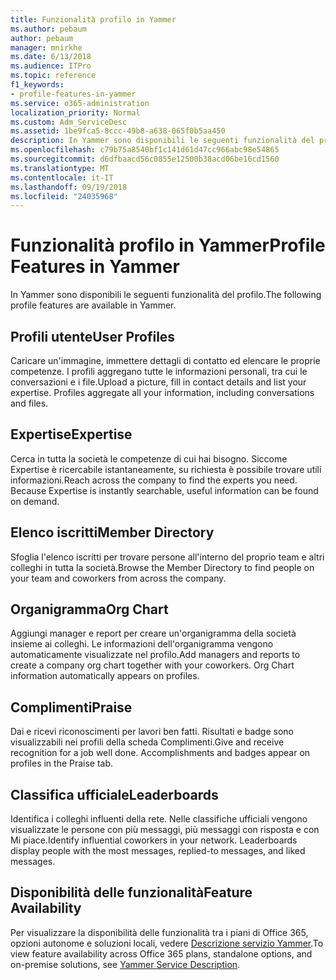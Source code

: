 ```yaml
---
title: Funzionalità profilo in Yammer
ms.author: pebaum
author: pebaum
manager: mnirkhe
ms.date: 6/13/2018
ms.audience: ITPro
ms.topic: reference
f1_keywords:
- profile-features-in-yammer
ms.service: o365-administration
localization_priority: Normal
ms.custom: Adm_ServiceDesc
ms.assetid: 1be9fca5-8ccc-49b8-a638-065f0b5aa450
description: In Yammer sono disponibili le seguenti funzionalità del profilo.
ms.openlocfilehash: c79b75a8540bf1c141d61d47cc966abc98e54865
ms.sourcegitcommit: d6dfbaacd56c0855e12500b38acd06be16cd1560
ms.translationtype: MT
ms.contentlocale: it-IT
ms.lasthandoff: 09/19/2018
ms.locfileid: "24035968"
---
```

# <a name="profile-features-in-yammer"></a><span data-ttu-id="ceef7-103">Funzionalità profilo in Yammer</span><span class="sxs-lookup"><span data-stu-id="ceef7-103">Profile Features in Yammer</span></span>

<span data-ttu-id="ceef7-104">In Yammer sono disponibili le seguenti funzionalità del profilo.</span><span class="sxs-lookup"><span data-stu-id="ceef7-104">The following profile features are available in Yammer.</span></span>
  
## <a name="user-profiles"></a><span data-ttu-id="ceef7-105">Profili utente</span><span class="sxs-lookup"><span data-stu-id="ceef7-105">User Profiles</span></span>
<span data-ttu-id="ceef7-106"><a name="bkmk_UserProfiles"> </a></span><span class="sxs-lookup"><span data-stu-id="ceef7-106"></span></span>

<span data-ttu-id="ceef7-p101">Caricare un'immagine, immettere dettagli di contatto ed elencare le proprie competenze. I profili aggregano tutte le informazioni personali, tra cui le conversazioni e i file.</span><span class="sxs-lookup"><span data-stu-id="ceef7-p101">Upload a picture, fill in contact details and list your expertise. Profiles aggregate all your information, including conversations and files.</span></span>
  
## <a name="expertise"></a><span data-ttu-id="ceef7-109">Expertise</span><span class="sxs-lookup"><span data-stu-id="ceef7-109">Expertise</span></span>
<span data-ttu-id="ceef7-110"><a name="bkmk_Expertise"> </a></span><span class="sxs-lookup"><span data-stu-id="ceef7-110"></span></span>

<span data-ttu-id="ceef7-p102">Cerca in tutta la società le competenze di cui hai bisogno. Siccome Expertise è ricercabile istantaneamente, su richiesta è possibile trovare utili informazioni.</span><span class="sxs-lookup"><span data-stu-id="ceef7-p102">Reach across the company to find the experts you need. Because Expertise is instantly searchable, useful information can be found on demand.</span></span>
  
## <a name="member-directory"></a><span data-ttu-id="ceef7-113">Elenco iscritti</span><span class="sxs-lookup"><span data-stu-id="ceef7-113">Member Directory</span></span>
<span data-ttu-id="ceef7-114"><a name="bkmk_MemberDirectory"> </a></span><span class="sxs-lookup"><span data-stu-id="ceef7-114"></span></span>

<span data-ttu-id="ceef7-115">Sfoglia l'elenco iscritti per trovare persone all'interno del proprio team e altri colleghi in tutta la società.</span><span class="sxs-lookup"><span data-stu-id="ceef7-115">Browse the Member Directory to find people on your team and coworkers from across the company.</span></span>
  
## <a name="org-chart"></a><span data-ttu-id="ceef7-116">Organigramma</span><span class="sxs-lookup"><span data-stu-id="ceef7-116">Org Chart</span></span>
<span data-ttu-id="ceef7-117"><a name="bkmk_OrgChart"> </a></span><span class="sxs-lookup"><span data-stu-id="ceef7-117"></span></span>

<span data-ttu-id="ceef7-p103">Aggiungi manager e report per creare un'organigramma della società insieme ai colleghi. Le informazioni dell'organigramma vengono automaticamente visualizzate nel profilo.</span><span class="sxs-lookup"><span data-stu-id="ceef7-p103">Add managers and reports to create a company org chart together with your coworkers. Org Chart information automatically appears on profiles.</span></span>
  
## <a name="praise"></a><span data-ttu-id="ceef7-120">Complimenti</span><span class="sxs-lookup"><span data-stu-id="ceef7-120">Praise</span></span>
<span data-ttu-id="ceef7-121"><a name="bkmk_Praise"> </a></span><span class="sxs-lookup"><span data-stu-id="ceef7-121"></span></span>

<span data-ttu-id="ceef7-p104">Dai e ricevi riconoscimenti per lavori ben fatti. Risultati e badge sono visualizzabili nei profili della scheda Complimenti.</span><span class="sxs-lookup"><span data-stu-id="ceef7-p104">Give and receive recognition for a job well done. Accomplishments and badges appear on profiles in the Praise tab.</span></span>
  
## <a name="leaderboards"></a><span data-ttu-id="ceef7-124">Classifica ufficiale</span><span class="sxs-lookup"><span data-stu-id="ceef7-124">Leaderboards</span></span>
<span data-ttu-id="ceef7-125"><a name="bkmk_Leaderboards"> </a></span><span class="sxs-lookup"><span data-stu-id="ceef7-125"></span></span>

<span data-ttu-id="ceef7-p105">Identifica i colleghi influenti della rete. Nelle classifiche ufficiali vengono visualizzate le persone con più messaggi, più messaggi con risposta e con Mi piace.</span><span class="sxs-lookup"><span data-stu-id="ceef7-p105">Identify influential coworkers in your network. Leaderboards display people with the most messages, replied-to messages, and liked messages.</span></span>
  
## <a name="feature-availability"></a><span data-ttu-id="ceef7-128">Disponibilità delle funzionalità</span><span class="sxs-lookup"><span data-stu-id="ceef7-128">Feature Availability</span></span>
<span data-ttu-id="ceef7-129"><a name="bkmk_Leaderboards"> </a></span><span class="sxs-lookup"><span data-stu-id="ceef7-129"></span></span>

<span data-ttu-id="ceef7-130">Per visualizzare la disponibilità delle funzionalità tra i piani di Office 365, opzioni autonome e soluzioni locali, vedere [Descrizione servizio Yammer](yammer-service-description.md).</span><span class="sxs-lookup"><span data-stu-id="ceef7-130">To view feature availability across Office 365 plans, standalone options, and on-premise solutions, see [Yammer Service Description](yammer-service-description.md).</span></span>
  

